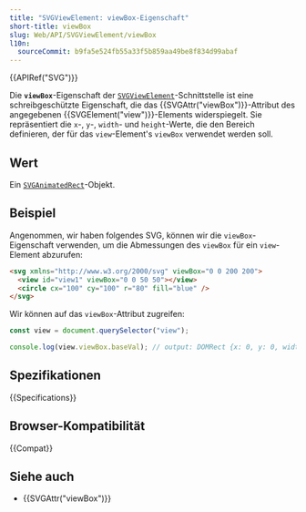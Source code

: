 ```yaml
---
title: "SVGViewElement: viewBox-Eigenschaft"
short-title: viewBox
slug: Web/API/SVGViewElement/viewBox
l10n:
  sourceCommit: b9fa5e524fb55a33f5b859aa49be8f834d99abaf
---
```


{{APIRef("SVG")}}

Die **`viewBox`**-Eigenschaft der [`SVGViewElement`](/de/docs/Web/API/SVGViewElement)-Schnittstelle ist eine schreibgeschützte Eigenschaft, die das {{SVGAttr("viewBox")}}-Attribut des angegebenen {{SVGElement("view")}}-Elements widerspiegelt. Sie repräsentiert die `x`-, `y`-, `width`- und `height`-Werte, die den Bereich definieren, der für das `view`-Element's `viewBox` verwendet werden soll.

## Wert

Ein [`SVGAnimatedRect`](/de/docs/Web/API/SVGAnimatedRect)-Objekt.

## Beispiel

Angenommen, wir haben folgendes SVG, können wir die `viewBox`-Eigenschaft verwenden, um die Abmessungen des `viewBox` für ein `view`-Element abzurufen:

```html
<svg xmlns="http://www.w3.org/2000/svg" viewBox="0 0 200 200">
  <view id="view1" viewBox="0 0 50 50"></view>
  <circle cx="100" cy="100" r="80" fill="blue" />
</svg>
```

Wir können auf das `viewBox`-Attribut zugreifen:

```js
const view = document.querySelector("view");

console.log(view.viewBox.baseVal); // output: DOMRect {x: 0, y: 0, width: 50, height: 50}
```

## Spezifikationen

{{Specifications}}

## Browser-Kompatibilität

{{Compat}}

## Siehe auch

- {{SVGAttr("viewBox")}}
